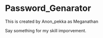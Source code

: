 # Password_Genarator
This is created by Anon_pekka as Meganathan 

 Say something for my skill imporvement.
